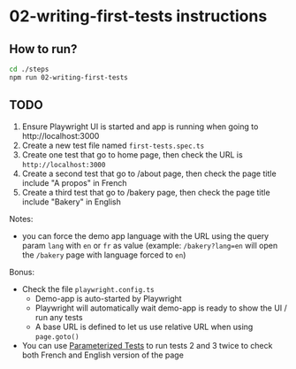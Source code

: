 # 02-writing-first-tests instructions

## How to run?

```Bash
cd ./steps
npm run 02-writing-first-tests
```

## TODO

1. Ensure Playwright UI is started and app is running when going to http://localhost:3000
2. Create a new test file named `first-tests.spec.ts`
3. Create one test that go to home page, then check the URL is `http://localhost:3000`
4. Create a second test that go to /about page, then check the page title include "A propos" in French
5. Create a third test that go to /bakery page, then check the page title include "Bakery" in English

Notes:
- you can force the demo app language with the URL using the query param `lang` with `en` or `fr` as value (example: `/bakery?lang=en` will open the `/bakery` page with language forced to `en`)

Bonus:
- Check the file `playwright.config.ts`
  - Demo-app is auto-started by Playwright
  - Playwright will automatically wait demo-app is ready to show the UI / run any tests
  - A base URL is defined to let us use relative URL when using `page.goto()`
- You can use [Parameterized Tests](https://playwright.dev/docs/test-parameterize#parameterized-tests) to run tests 2 and 3 twice to check both French and English version of the page
